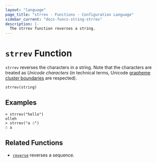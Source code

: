 ```yaml
---
layout: "language"
page_title: "strrev - Functions - Configuration Language"
sidebar_current: "docs-funcs-string-strrev"
description: |-
  The strrev function reverses a string.
---
```


# `strrev` Function

`strrev` reverses the characters in a string.
Note that the characters are treated as _Unicode characters_ (in technical terms, Unicode [grapheme cluster boundaries](https://unicode.org/reports/tr29/#Grapheme_Cluster_Boundaries) are respected).

```hcl
strrev(string)
```

## Examples

```
> strrev("hello")
olleh
> strrev("a ☃")
☃ a
```

## Related Functions

* [`reverse`](./reverse.html) reverses a sequence.
